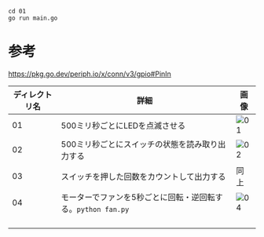 ```
cd 01
go run main.go
```

# 参考
https://pkg.go.dev/periph.io/x/conn/v3/gpio#PinIn

| ディレクトリ名 | 詳細 | 画像
| --- | --- | ---
| 01 | 500ミリ秒ごとにLEDを点滅させる |![01](https://github.com/user-attachments/assets/cc7b3646-9d9c-48f1-b04e-7b7d87d28501)
| 02 | 500ミリ秒ごとにスイッチの状態を読み取り出力する | ![02](https://github.com/user-attachments/assets/18eb3f10-3f9d-4b30-b064-4f91910cbc7d)
| 03 | スイッチを押した回数をカウントして出力する | 同上 |
| 04 | モーターでファンを5秒ごとに回転・逆回転する。`python fan.py` | ![04](https://github.com/user-attachments/assets/60f0ef9a-9e6b-45c7-a446-b3670ebeb6d4) |
|  |  |  |
|  |  |  |
|  |  |  |
|  |  |  |
